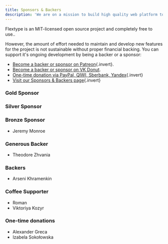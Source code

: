 ```yaml
---
title: Sponsors & Backers
description: 'We are on a mission to build high quality web platform to develop fast, flexible, easier to manage websites with Flextype!'
---
```


Flextype is an MIT-licensed open source project and completely free to use..

However, the amount of effort needed to maintain and develop new features for the project is not sustainable without proper financial backing. You can support it's ongoing development by being a backer or a sponsor:

* [Become a backer or sponsor on Patreon](https://www.patreon.com/awilum){.invert}.
* [Become a backer or sponsor on VK Donut](https://vk.com/flextype?w=wall-163249105_766).
* [One-time donation via PayPal, QIWI, Sberbank, Yandex](//flextype.org/en/one-time-donation){.invert}
* [Visit our Sponsors & Backers page](//flextype.org/en/sponsors){.invert}

### Gold Sponsor

### Silver Sponsor

### Bronze Sponsor
* Jeremy Monroe

### Generous Backer
* Theodore Zhvania

### Backers
* Arseni Khramenkin

### Coffee Supporter
* Roman
* Viktoriya Kozyr

### One-time donations
* Alexander Greca
* Izabela Sokołowska

